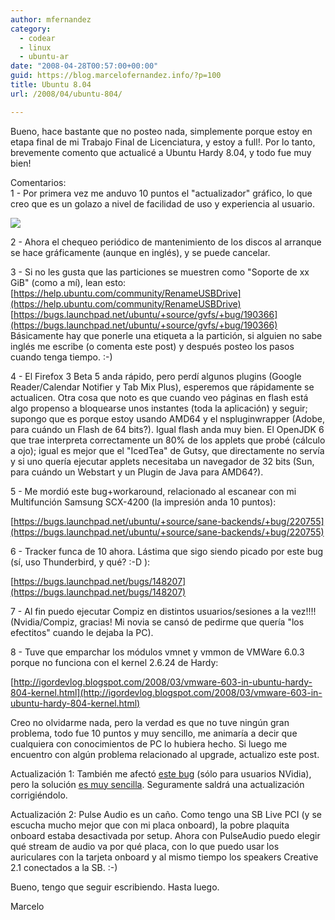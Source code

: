 ```yaml
---
author: mfernandez
category:
  - codear
  - linux
  - ubuntu-ar
date: "2008-04-28T00:57:00+00:00"
guid: https://blog.marcelofernandez.info/?p=100
title: Ubuntu 8.04
url: /2008/04/ubuntu-804/

---
```

Bueno, hace bastante que no posteo nada, simplemente porque estoy en etapa final de mi Trabajo Final de Licenciatura, y estoy a full!. Por lo tanto, brevemente comento que actualicé a Ubuntu Hardy 8.04, y todo fue muy bien!

Comentarios:  
1 - Por primera vez me anduvo 10 puntos el "actualizador" gráfico, lo que creo que es un golazo a nivel de facilidad de uso y experiencia al usuario.

[![](http://2.bp.blogspot.com/_nDZ247g0qSM/SBUiTwMv37I/AAAAAAAAA_M/klNC49n0xkc/s400/Actualizador.png)](http://2.bp.blogspot.com/_nDZ247g0qSM/SBUiTwMv37I/AAAAAAAAA_M/klNC49n0xkc/s1600-h/Actualizador.png)  


2 - Ahora el chequeo periódico de mantenimiento de los discos al arranque se hace gráficamente (aunque en inglés), y se puede cancelar.

3 - Si no les gusta que las particiones se muestren como "Soporte de xx GiB" (como a mí), lean esto:  
[https://help.ubuntu.com/community/RenameUSBDrive](https://help.ubuntu.com/community/RenameUSBDrive)  
[https://bugs.launchpad.net/ubuntu/+source/gvfs/+bug/190366](https://bugs.launchpad.net/ubuntu/+source/gvfs/+bug/190366)  
Básicamente hay que ponerle una etiqueta a la partición, si alguien no sabe inglés me escribe (o comenta este post) y después posteo los pasos cuando tenga tiempo. :-)

4 - El Firefox 3 Beta 5 anda rápido, pero perdí algunos plugins (Google Reader/Calendar Notifier y Tab Mix Plus), esperemos que rápidamente se actualicen. Otra cosa que noto es que cuando veo páginas en flash está algo propenso a bloquearse unos instantes (toda la aplicación) y seguir; supongo que es porque estoy usando AMD64 y el nspluginwrapper (Adobe, para cuándo un Flash de 64 bits?). Igual flash anda muy bien. El OpenJDK 6 que trae interpreta correctamente un 80% de los applets que probé (cálculo a ojo); igual es mejor que el "IcedTea" de Gutsy, que directamente no servía y si uno quería ejecutar applets necesitaba un navegador de 32 bits (Sun, para cuándo un Webstart y un Plugin de Java para AMD64?).

5 - Me mordió este bug+workaround, relacionado al escanear con mi Multifunción Samsung SCX-4200 (la impresión anda 10 puntos):

[https://bugs.launchpad.net/ubuntu/+source/sane-backends/+bug/220755](https://bugs.launchpad.net/ubuntu/+source/sane-backends/+bug/220755)

6 - Tracker funca de 10 ahora. Lástima que sigo siendo picado por este bug (sí, uso Thunderbird, y qué? :-D ):

[https://bugs.launchpad.net/bugs/148207](https://bugs.launchpad.net/bugs/148207)

7 - Al fin puedo ejecutar Compiz en distintos usuarios/sesiones a la vez!!!! (Nvidia/Compiz, gracias! Mi novia se cansó de pedirme que quería "los efectitos" cuando le dejaba la PC).

8 - Tuve que emparchar los módulos vmnet y vmmon de VMWare 6.0.3 porque no funciona con el kernel 2.6.24 de Hardy:

[http://igordevlog.blogspot.com/2008/03/vmware-603-in-ubuntu-hardy-804-kernel.html](http://igordevlog.blogspot.com/2008/03/vmware-603-in-ubuntu-hardy-804-kernel.html)

Creo no olvidarme nada, pero la verdad es que no tuve ningún gran problema, todo fue 10 puntos y muy sencillo, me animaría a decir que cualquiera con conocimientos de PC lo hubiera hecho. Si luego me encuentro con algún problema relacionado al upgrade, actualizo este post.

Actualización 1: También me afectó [este bug](https://bugs.launchpad.net/ubuntu/+source/linux-restricted-modules-2.6.24/+bug/186382) (sólo para usuarios NVidia), pero la solución [es muy sencilla](http://tombuntu.com/index.php/2008/04/28/workaround-for-pink-shadows-with-compiz/). Seguramente saldrá una actualización corrigiéndolo.

Actualización 2: Pulse Audio es un caño. Como tengo una SB Live PCI (y se escucha mucho mejor que con mi placa onboard), la pobre plaquita onboard estaba desactivada por setup. Ahora con PulseAudio puedo elegir qué stream de audio va por qué placa, con lo que puedo usar los auriculares con la tarjeta onboard y al mismo tiempo los speakers Creative 2.1 conectados a la SB. :-)

Bueno, tengo que seguir escribiendo. Hasta luego.

Marcelo  
